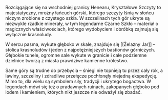 Rozciągające się na wschodniej granicy Henearu, Kryształowe Szczyty to majestatyczny, mroźny łańcuch górski, którego szczyty lśnią w słońcu niczym zrobione z czystego szkła. W szczelinach tych gór ukryte są niezwykle rzadkie minerały, w tym legendarne Czarne Szkło – materiał o magicznych właściwościach, którego wydobyciem i obróbką zajmują się wyłącznie krasnoludy.

W sercu pasma, wykute głęboko w skale, znajduje się [[Żelazny Jar]] – stolica krasnoludów i jeden z najpotężniejszych bastionów górniczych. Głębokie tunele, ogromne sale wykute w granicie i całe podziemne dzielnice tworzą z miasta prawdziwe kamienne królestwo.

Same góry są trudne do przebycia – śniegi nie topnieją tu przez cały rok, a lawiny, szczeliny i zdradliwe przełęcze pochłonęły niejedną ekspedycję. Mimo to, dla wielu są symbolem siły, tradycji i ukrytego bogactwa. W legendach mówi się też o pradawnych ruinach, zakopanych głęboko pod lodem i kamieniem, których nikt jeszcze nie odważył się zbadać.